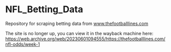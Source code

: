 # NFL_Betting_Data
Repository for scraping betting data from www.thefootballlines.com

The site is no longer up, you can view it in the wayback machine here: https://web.archive.org/web/20230601094555/https://thefootballlines.com/nfl-odds/week-1
